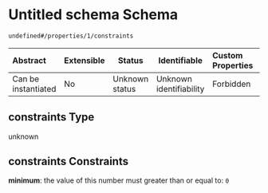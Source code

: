 # Untitled schema Schema

```txt
undefined#/properties/1/constraints
```




| Abstract            | Extensible | Status         | Identifiable            | Custom Properties | Additional Properties | Access Restrictions | Defined In                                                                                  |
| :------------------ | ---------- | -------------- | ----------------------- | :---------------- | --------------------- | ------------------- | ------------------------------------------------------------------------------------------- |
| Can be instantiated | No         | Unknown status | Unknown identifiability | Forbidden         | Allowed               | none                | [use_definition.schema.json\*](../../out/use_definition.schema.json "open original schema") |

## constraints Type

unknown

## constraints Constraints

**minimum**: the value of this number must greater than or equal to: `0`
